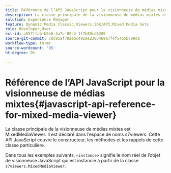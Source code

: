 ```yaml
---
title: Référence de l’API JavaScript pour la visionneuse de médias mixtes
description: La classe principale de la visionneuse de médias mixtes est MixedMediaViewer. Il est déclaré dans l’espace de noms s7viewers. Cette API JavaScript couvre le constructeur, les méthodes et les rappels de cette classe particulière.
solution: Experience Manager
feature: Dynamic Media Classic,Viewers,SDK/API,Mixed Media Sets
role: Developer,User
exl-id: a557ffab-b9e6-4a7c-89c2-1f7b89cd6209
source-git-commit: cdc85af782ebc492ae2303469a7f4f54b5bc09c8
workflow-type: tm+mt
source-wordcount: '95'
ht-degree: 0%

---
```


# Référence de l’API JavaScript pour la visionneuse de médias mixtes{#javascript-api-reference-for-mixed-media-viewer}

La classe principale de la visionneuse de médias mixtes est MixedMediaViewer. Il est déclaré dans l’espace de noms s7viewers. Cette API JavaScript couvre le constructeur, les méthodes et les rappels de cette classe particulière.

Dans tous les exemples suivants, `<instance>` signifie le nom réel de l’objet de visionneuse JavaScript qui est instancié à partir de la classe `s7viewers.MixedMediaViewer`.
